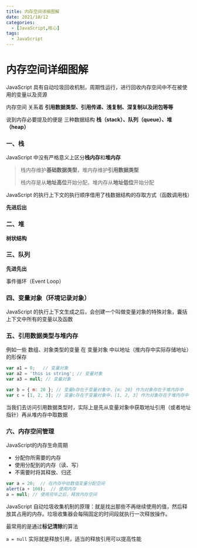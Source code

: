 ```yaml
---
title: 内存空间详细图解
date: 2021/10/12
categories:
  - [JavaScript,核心]
tags: 
  - JavaScript
---
```


# 内存空间详细图解

JavaScript 具有自动垃圾回收机制，周期性运行，进行回收内存空间中不在被使用的变量以及资源

内存空间 关系着 **引用数据类型、引用传递、浅复制、深复制以及闭包等等**

说到内存必要提及的便是 三种数据结构 **栈（stack）、队列（queue）、堆（heap）**

### 一、栈

JavaScript 中没有严格意义上区分**栈内存**和**堆内存**

> 栈内存维护**基础数据类型**，堆内存维护**引用数据类型**
> 
> 栈内存是从**地址高位**开始分配，堆内存从**地址低位**开始分配

JavaScript 的执行上下文的执行顺序借用了栈数据结构的存取方式（函数调用栈）

**先进后出**

### 二、堆

**树状结构**

### 三、队列

**先进先出**

事件循环（Event Loop）

### 四、变量对象（环境记录对象）

JavaScript 的执行上下文生成之后，会创建一个叫做变量对象的特殊对象，囊括上下文中所有的变量以及函数

### 五、引用数据类型与堆内存

例如一些 数组、对象类型的变量 在 变量对象 中以地址（推内存中实际存储地址）的形保存

```javascript
var a1 = 0;   // 变量对象
var a2 = 'this is string'; // 变量对象
var a3 = null; // 变量对象

var b = { m: 20 }; // 变量b存在于变量对象中，{m: 20} 作为对象存在于堆内存中
var c = [1, 2, 3]; // 变量c存在于变量对象中，[1, 2, 3] 作为对象存在于堆内存中
```

当我们去访问引用数据类型时，实际上是先从变量对象中获取地址引用（或者地址指针）再从堆内存中取数据

### 六、内存空间管理

JavaScript的内存生命周期

- 分配你所需要的内存
- 使用分配到的内存（读、写）
- 不需要时将其释放、归还

```javascript
var a = 20;  // 在内存中给数值变量分配空间
alert(a + 100);  // 使用内存
a = null; // 使用完毕之后，释放内存空间
```

JavaScript 自动垃圾收集机制的原理：就是找出那些不再继续使用的值，然后释放其占用的内存。垃圾收集器会每隔固定的时间段就执行一次释放操作。

最常用的是通过**标记清除**的算法

`a = null` 实际就是释放引用，适当的释放引用可以提高性能
